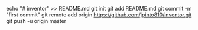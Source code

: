 echo "# inventor" >> README.md
git init
git add README.md
git commit -m "first commit"
git remote add origin https://github.com/jpinto810/inventor.git
git push -u origin master
